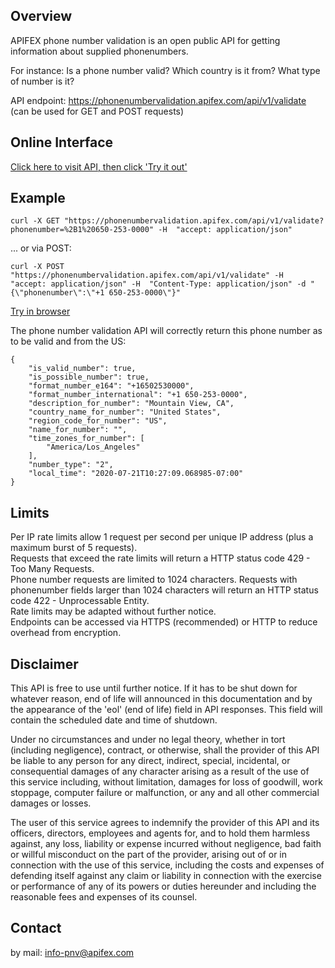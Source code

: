 ## Overview
APIFEX phone number validation is an open public API for getting information about supplied phonenumbers.  

For instance: Is a phone number valid? Which country is it from? What type of number is it?

API endpoint: https://phonenumbervalidation.apifex.com/api/v1/validate (can be used for GET and POST requests)  

## Online Interface

[Click here to visit API, then click 'Try it out'](https://phonenumbervalidation.apifex.com/#/API%20methods/validate_phonenumber_get_api_v1_validate_get)

## Example

`curl -X GET "https://phonenumbervalidation.apifex.com/api/v1/validate?phonenumber=%2B1%20650-253-0000" -H  "accept: application/json"`

... or via POST:

`curl -X POST "https://phonenumbervalidation.apifex.com/api/v1/validate" -H  "accept: application/json" -H  "Content-Type: application/json" -d "{\"phonenumber\":\"+1 650-253-0000\"}"`

[Try in browser](https://phonenumbervalidation.apifex.com/api/v1/validate?phonenumber=%2B1%20650-253-0000)

The phone number validation API will correctly return this phone number as to be valid and from the US:

```
{
    "is_valid_number": true,
    "is_possible_number": true,
    "format_number_e164": "+16502530000",
    "format_number_international": "+1 650-253-0000",
    "description_for_number": "Mountain View, CA",
    "country_name_for_number": "United States",
    "region_code_for_number": "US",
    "name_for_number": "",
    "time_zones_for_number": [
        "America/Los_Angeles"
    ],
    "number_type": "2",
    "local_time": "2020-07-21T10:27:09.068985-07:00"
}
```

## Limits

Per IP rate limits allow 1 request per second per unique IP address (plus a maximum burst of 5 requests).  
Requests that exceed the rate limits will return a HTTP status code 429 - Too Many Requests.  
Phone number requests are limited to 1024 characters. Requests with phonenumber fields larger than 1024 characters will return an HTTP status code 422 - Unprocessable Entity.  
Rate limits may be adapted without further notice.  
Endpoints can be accessed via HTTPS (recommended) or HTTP to reduce overhead from encryption.  

## Disclaimer

This API is free to use until further notice. If it has to be shut down for whatever reason, end of life will announced in this documentation and by the appearance of the 'eol' (end of life) field in API responses. This field will contain the scheduled date and time of shutdown.  

Under no circumstances and under no legal theory, whether in tort (including negligence), contract, or otherwise, shall the provider of this API be liable to any person for any direct, indirect, special, incidental, or consequential damages of any character arising as a result of the use of this service including, without limitation, damages for loss of goodwill, work stoppage, computer failure or malfunction, or any and all other commercial damages or losses.  

The user of this service agrees to indemnify the provider of this API and its officers, directors, employees and agents for, and to hold them harmless against, any loss, liability or expense incurred without negligence, bad faith or willful misconduct on the part of the provider, arising out of or in connection with the use of this service, including the costs and expenses of defending itself against any claim or liability in connection with the exercise or performance of any of its powers or duties hereunder and including the reasonable fees and expenses of its counsel.

## Contact
by mail: [info-pnv@apifex.com](mailto:info-pnv@apifex.com)